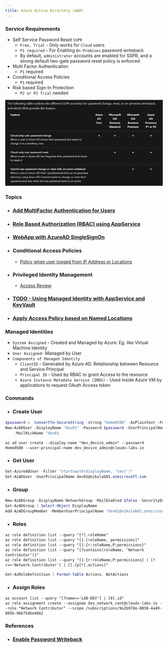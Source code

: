 ```yaml
---
title: Azure Active Directory (AAD)
---
```


### Service Requirements
- Self Service Password Reset `SSPR`
  - `Free, Trial` - Only works for `Cloud` users
  - `P1 required` - For Enabling `On-Premises` password writeback
  - By default, `administrator` accounts are enabled for SSPR, and a strong default two-gate password reset policy is enforced
- Multi Factor Authentication
  - `P1` required
- Conditional Access Policies
  - `P1` required
- Risk based Sign-In Protection
  - `P2 or P2 Trial` needed

![Center_300](/assets/images/sspr_01.png)
  
### Topics
- ### [Add MultiFactor Authentication for Users](AddMultiFactorAuth)
- ### [Role Based Authorization (RBAC) using AppService](RoleBasedAuth)
- ### [WebApp with AzureAD SingleSignOn](WebAppSingleSignOn)
- ### Conditional Access Policies
    - [Policy when user logged from IP Address or Locations](CondAccessNamedLocation)
- ### Privileged Identity Management
    - [Access Review](AccessReviewProgram)
- ### [TODO - Using Managed Identity with AppService and KeyVault](CreateIdentityWebApp)
- ### [Apply Access Policy based on Named Locations](CondAccessNamedLocation)

### Managed Identities
- `System Assigned` - Created and Managed by Azure. Eg. like Virtual Machine Identity
- `User Assigned`- Managed by User
- `Components of Managed Identity`
    - `ClientID` - Generated by Azure AD. Relationship between Resource and Service Principal
    - `Principal ID` - Used by RBAC to grant Access to the resource
    - `Azure Instance Metadata Service (IMDS)` - Used inside Azure VM by applications to request OAuth Access token

### Commands
- ### Create User
```powershell
$password =  ConvertTo-SecureString -string "Home0580" -AsPlainText -Force
New-AzADUser -DisplayName "dev01" -Password $password -UserPrincipalName "dev01@nikxlab01.onmicrosoft.com" `
    -MailNickName "dev01
```
```azurecli
az ad user create --display-name "dev_device_admin" --password Home0580 --user-principal-name dev_device_admin@cloudx-labs.in
```

- ### Get User
```powershell
Get-AzureADUser -Filter "startswith(displayName, 'test')"
Get-AzADUser -UserPrincipalName dev01@nikxlab01.onmicrosoft.com
```

- ### Group
```powershell
New-AzADGroup -DisplayName NetworkGroup -MailEnabled $false -SecurityEnabled $true
Get-AzADGroup | Select-Object DisplayName
Add-AzADGroupMember -MemberUserPrincipalName "dev01@nikxlab01.onmicrosoft.com" -TargetGroupObject (Get-AzADGroup -DisplayName "")
```

- ### Roles
```azurecli
az role definition list --query "[*].roleName"
az role definition list --query "[].[roleName, permissions]"
az role definition list --query "[].{r:roleName,P:permissions}"
az role definition list --query "[?contains(roleName, 'Network Contributor')]"
az role definition list --query "[].{r:roleName,P:permissions} | [?r=='Network Contributor'] | [].[p[*].actions]"
```
```powershell
Get-AzRoleDefinition | Format-Table Actions, NotActions
```

- ### Assign Roles
```azurecli
az account list --query "[?name=='LAB-DEV'] | [0].id"
az role assignment create --assignee dev_network_cont@cloudx-labs.in --role "Network Contributor" --scope /subscriptions/9a2b97de-8038-4a49-805b-966754be4662
```

### References
- ### [Enable Password Writeback](https://docs.microsoft.com/en-us/azure/active-directory/authentication/tutorial-enable-sspr-writeback)
 
    



